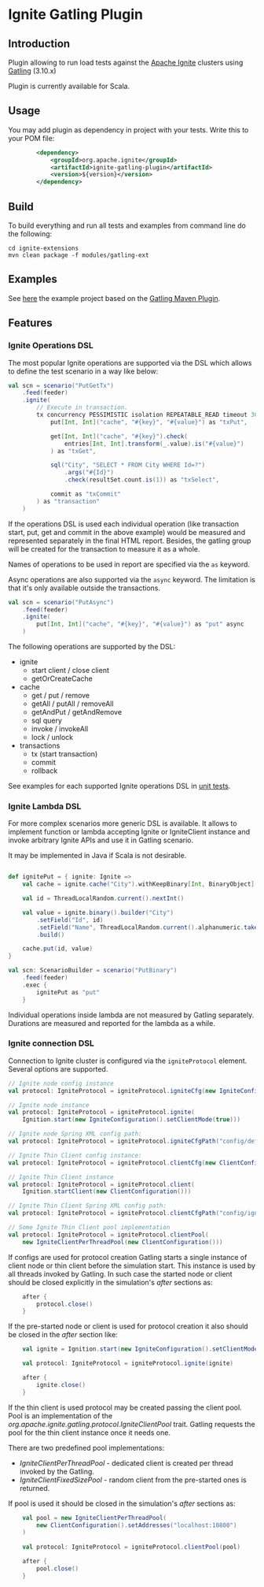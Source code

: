 # Ignite Gatling Plugin

## Introduction

Plugin allowing to run load tests against the [Apache Ignite](https://ignite.apache.org/) clusters using [Gatling](https://gatling.io/) (3.10.x)

Plugin is currently available for Scala.

## Usage

You may add plugin as dependency in project with your tests. Write this to your POM file: 

```xml
        <dependency>
            <groupId>org.apache.ignite</groupId>
            <artifactId>ignite-gatling-plugin</artifactId>
            <version>${version}</version>
        </dependency>
```

## Build

To build everything and run all tests and examples from command line do the following:

```
cd ignite-extensions
mvn clean package -f modules/gatling-ext
```

## Examples

See [here](examples) the example project based on the [Gatling Maven Plugin](https://github.com/gatling/gatling-maven-plugin).

## Features

### Ignite Operations DSL

The most popular Ignite operations are supported via the DSL which allows to define the test scenario 
in a way like below:

```scala
val scn = scenario("PutGetTx")
    .feed(feeder)
    .ignite(
        // Execute in transaction.
        tx concurrency PESSIMISTIC isolation REPEATABLE_READ timeout 3000 size 2 run (
            put[Int, Int]("cache", "#{key}", "#{value}") as "txPut",

            get[Int, Int]("cache", "#{key}").check(
                entries[Int, Int].transform(_.value).is("#{value}")
            ) as "txGet",

            sql("City", "SELECT * FROM City WHERE Id=?")
                .args("#{Id}")
                .check(resultSet.count.is(1)) as "txSelect",

            commit as "txCommit"
        ) as "transaction"
    )
```

If the operations DSL is used each individual operation (like transaction start, put, get and commit in the above example)
would be measured and represented separately in the final HTML report.  Besides, the gatling group will be created for the
transaction to measure it as a whole.

Names of operations to be used in report are specified via the `as` keyword.

Async operations are also supported via the `async` keyword. The limitation is that it's 
only available outside the transactions.

```scala
val scn = scenario("PutAsync")
    .feed(feeder)
    .ignite(
        put[Int, Int]("cache", "#{key}", "#{value}") as "put" async
    )
```

The following operations are supported by the DSL:

* ignite
    * start client / close client
    * getOrCreateCache
* cache
    * get / put / remove
    * getAll / putAll / removeAll
    * getAndPut / getAndRemove
    * sql query
    * invoke / invokeAll
    * lock / unlock
* transactions
    * tx (start transaction)
    * commit
    * rollback

See examples for each supported Ignite operations DSL in [unit tests](gatling-plugin/src/test/scala/org/apache/ignite/gatling).

### Ignite Lambda DSL

For more complex scenarios more generic DSL is available. It allows to implement function or lambda
accepting Ignite or IgniteClient instance and invoke arbitrary Ignite APIs and use it in Gatling scenario.

It may be implemented in Java if Scala is not desirable. 

```scala

def ignitePut = { ignite: Ignite =>
    val cache = ignite.cache("City").withKeepBinary[Int, BinaryObject]()

    val id = ThreadLocalRandom.current().nextInt()

    val value = ignite.binary().builder("City")
        .setField("Id", id)
        .setField("Name", ThreadLocalRandom.current().alphanumeric.take(20).mkString)
        .build()

    cache.put(id, value)
}

val scn: ScenarioBuilder = scenario("PutBinary")
    .feed(feeder)
    .exec { 
        ignitePut as "put" 
    }
```

Individual operations inside lambda are not measured by Gatling separately. Durations are measured
and reported for the lambda as a while.

### Ignite connection DSL

Connection to Ignite cluster is configured via the `igniteProtocol` element. Several options are supported.

```scala
// Ignite node config instance
val protocol: IgniteProtocol = igniteProtocol.igniteCfg(new IgniteConfiguration().setClientMode(true))

// Ignite node instance
val protocol: IgniteProtocol = igniteProtocol.ignite(
    Ignition.start(new IgniteConfiguration().setClientMode(true)))

// Ignite node Spring XML config path:
val protocol: IgniteProtocol = igniteProtocol.igniteCfgPath("config/default-config.xml")

// Ignite Thin Client config instance:
val protocol: IgniteProtocol = igniteProtocol.clientCfg(new ClientConfiguration())

// Ignite Thin Client instance
val protocol: IgniteProtocol = igniteProtocol.client(
    Ignition.startClient(new ClientConfiguration()))

// Ignite Thin Client Spring XML config path:
val protocol: IgniteProtocol = igniteProtocol.clientCfgPath("config/ignite-thin-config.xml")

// Some Ignite Thin Client pool implementation
val protocol: IgniteProtocol = igniteProtocol.clientPool(
    new IgniteClientPerThreadPool(new ClientConfiguration()))
```

If configs are used for protocol creation Gatling starts a single instance of client node or thin client before
the simulation start. This instance is used by all threads invoked by Gatling. In such case the started node or
client should be closed explicitly in the simulation's *after* sections as:

```scala
    after {
        protocol.close()
    }
```

If the pre-started node or client is used for protocol creation it also should be closed in the *after* section like:
```scala
    val ignite = Ignition.start(new IgniteConfiguration().setClientMode(true))

    val protocol: IgniteProtocol = igniteProtocol.ignite(ignite)

    after {
        ignite.close()
    }
```

If the thin client is used protocol may be created passing the client pool. Pool is an implementation 
of the *org.apache.ignite.gatling.protocol.IgniteClientPool* trait. Gatling requests the pool for the
thin client instance once it needs one.

There are two predefined pool implementations:
 * *IgniteClientPerThreadPool* - dedicated client is created per thread invoked by the Gatling.
 * *IgniteClientFixedSizePool* - random client from the pre-started ones is returned. 

If pool is used it should be closed in the simulation's *after* sections as:

```scala
    val pool = new IgniteClientPerThreadPool(
        new ClientConfiguration().setAddresses("localhost:10800")
    )
    
    val protocol: IgniteProtocol = igniteProtocol.clientPool(pool)

    after {
        pool.close()
    }
```
